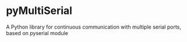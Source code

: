 # pyMultiSerial
A Python library for continuous communication with multiple serial ports, based on pyserial module
